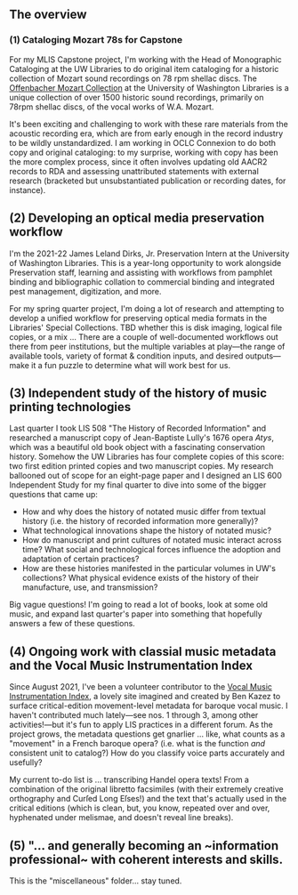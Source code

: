 ## The overview

### (1) Cataloging Mozart 78s for Capstone

For my MLIS Capstone project, I'm working with the Head of Monographic Cataloging at the UW Libraries to do original item cataloging for a historic collection of Mozart sound recordings on 78 rpm shellac discs. The [Offenbacher Mozart Collection](https://www.lib.washington.edu/music/specialcollections/mozart) at the University of Washington Libraries is a unique collection of over 1500 historic sound recordings, primarily on 78rpm shellac discs, of the vocal works of W.A. Mozart.

It's been exciting and challenging to work with these rare materials from the acoustic recording era, which are from early enough in the record industry to be wildly unstandardized. I am working in OCLC Connexion to do both copy and original cataloging: to my surprise, working with copy has been the more complex process, since it often involves updating old AACR2 records to RDA and assessing unattributed statements with external research (bracketed but unsubstantiated publication or recording dates, for instance).

## (2) Developing an optical media preservation workflow

I'm the 2021-22 James Leland Dirks, Jr. Preservation Intern at the University of Washington Libraries. This is a year-long opportunity to work alongside Preservation staff, learning and assisting with workflows from pamphlet binding and bibliographic collation to commercial binding and integrated pest management, digitization, and more.

For my spring quarter project, I'm doing a lot of research and attempting to develop a unified workflow for preserving optical media formats in the Libraries' Special Collections. TBD whether this is disk imaging, logical file copies, or a mix ... There are a couple of well-documented workflows out there from peer institutions, but the multiple variables at play—the range of available tools, variety of format & condition inputs, and desired outputs—make it a fun puzzle to determine what will work best for us.

## (3) Independent study of the history of music printing technologies

Last quarter I took LIS 508 "The History of Recorded Information" and researched a manuscript copy of Jean-Baptiste Lully's 1676 opera *Atys*, which was a beautiful old book object with a fascinating conservation history. Somehow the UW Libraries has four complete copies of this score: two first edition printed copies and two manuscript copies. My research ballooned out of scope for an eight-page paper and I designed an LIS 600 Independent Study for my final quarter to dive into some of the bigger questions that came up:
  * How and why does the history of notated music differ from textual history (i.e. the history of recorded information more generally)? 
  * What technological innovations shape the history of notated music?
  * How do manuscript and print cultures of notated music interact across time? What social and technological forces influence the adoption and adaptation of certain practices?
  * How are these histories manifested in the particular volumes in UW's collections? What physical evidence exists of the history of their manufacture, use, and transmission?

Big vague questions! I'm going to read a lot of books, look at some old music, and expand last quarter's paper into something that hopefully answers a few of these questions.

## (4) Ongoing work with classial music metadata and the Vocal Music Instrumentation Index

Since August 2021, I've been a volunteer contributor to the [Vocal Music Instrumentation Index](https://www.vmii.org/), a lovely site imagined and created by Ben Kazez to surface critical-edition movement-level metadata for baroque vocal music. I haven't contributed much lately—see nos. 1 through 3, among other activities!—but it's fun to apply LIS practices in a different forum. As the project grows, the metadata questions get gnarlier ... like, what counts as a "movement" in a French baroque opera? (i.e. what is the function *and* consistent unit to catalog?) How do you classify voice parts accurately and usefully?

My current to-do list is ... transcribing Handel opera texts! From a combination of the original libretto facsimiles (with their extremely creative orthography and Curſed Long Eſses!) and the text that's actually used in the critical editions (which is clean, but, you know, repeated over and over, hyphenated under melismae, and doesn't reveal line breaks).

## (5) "... and generally becoming an \~information professional\~ with coherent interests and skills.

This is the "miscellaneous" folder... stay tuned.
